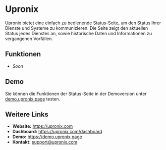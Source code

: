 # Upronix

Upronix bietet eine einfach zu bedienende Status-Seite, um den Status Ihrer Dienste und Systeme zu kommunizieren. Die Seite zeigt den aktuellen Status jedes Dienstes an, sowie historische Daten und Informationen zu vergangenen Vorfällen.

## Funktionen
* *Soon*

## Demo
Sie können die Funktionen der Status-Seite in der Demoversion unter [demo.upronix.page](https://demo.upronix.page) testen.

## Weitere Links
* **Website:** https://upronix.com
* **Dashboard:** https://upronix.com/dashboard
* **Demo:** https://demo.upronix.page
* **Kontakt:** [support@upronix.com](support@upronix.com)
